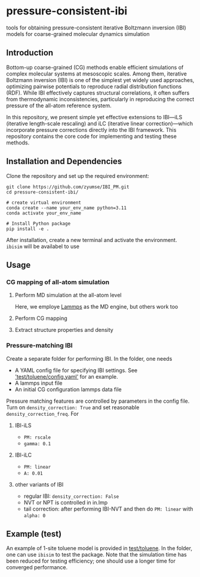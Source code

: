 # pressure-consistent-ibi
tools for obtaining pressure-consistent iterative Boltzmann inversion (IBI) models for coarse-grained molecular dynamics simulation 

## Introduction

Bottom-up coarse-grained (CG) methods enable efficient simulations of complex molecular systems at mesoscopic scales. Among them, iterative Boltzmann inversion (IBI) is one of the simplest yet widely used approaches, optimizing pairwise potentials to reproduce radial distribution functions (RDF). While IBI effectively captures structural correlations, it often suffers from thermodynamic inconsistencies, particularly in reproducing the correct pressure of the all-atom reference system.

In this repository, we present simple yet effective extensions to IBI—iLS (iterative length-scale rescaling) and iLC (iterative linear correction)—which incorporate pressure corrections directly into the IBI framework.  This repository contains the core code for implementing and testing these methods.

## Installation and Dependencies

Clone the repository and set up the required environment:
```
git clone https://github.com/zyumse/IBI_PM.git
cd pressure-consistent-ibi/

# create virtual environment 
conda create --name your_env_name python=3.11
conda activate your_env_name

# Install Python package
pip install -e . 
```
After installation, create a new terminal and activate the environment. `ibisim` will be availabel to use

## Usage
### CG mapping of all-atom simulation
1. Perform MD simulation at the all-atom level

    Here, we employe [Lammps](https://github.com/lammps/lammps) as the MD engine, but others work too 

2. Perform CG mapping

3. Extract structure properties and density

### Pressure-matching IBI

Create a separate folder for performing IBI. In the folder, one needs 
- A YAML config file for specifying IBI settings. See ['test/toluene/config.yaml'](test/toluene/config.yaml) for an example. 
- A lammps input file
- An initial CG configuration lammps data file

Pressure matching features are controlled by parameters in the config file. Turn on `density_correction: True` and set reasonable `density_correction_freq`. For 
1. IBI-iLS
   - `PM: rscale`
   - `gamma: 0.1`

2. IBI-iLC
   - `PM: linear`
   - `A: 0.01`

3. other variants of IBI
   - regular IBI: `density_correction: False`
   - NVT or NPT is controlled in in.lmp
   - tail correction: after performing IBI-NVT and then do `PM: linear` with `alpha: 0`

## Example (test)

An example of 1-site toluene model is provided in [test/toluene](test/toluene/). In the folder, one can use `ibisim` to test the package. Note that the simulation time has been reduced for testing efficiency; one should use a longer time for converged performance. 

